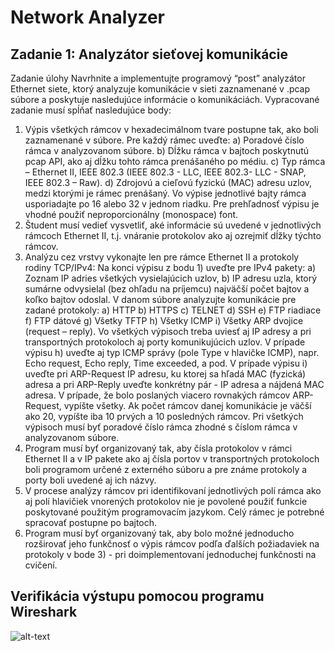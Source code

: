 # Network Analyzer
## Zadanie 1: Analyzátor sieťovej komunikácie
Zadanie úlohy
Navrhnite a implementujte programový “post” analyzátor Ethernet siete, ktorý analyzuje komunikácie v sieti zaznamenané v .pcap súbore a poskytuje nasledujúce informácie o komunikáciách. Vypracované zadanie musí spĺňať nasledujúce body:
1) Výpis všetkých rámcov v hexadecimálnom tvare postupne tak, ako boli zaznamenané v súbore.
Pre každý rámec uveďte:
a) Poradové číslo rámca v analyzovanom súbore.
b) Dĺžku rámca v bajtoch poskytnutú pcap API, ako aj dĺžku tohto rámca prenášaného po médiu.
c) Typ rámca – Ethernet II, IEEE 802.3 (IEEE 802.3 - LLC, IEEE 802.3- LLC - SNAP, IEEE 802.3 – Raw).
d) Zdrojovú a cieľovú fyzickú (MAC) adresu uzlov, medzi ktorými je rámec prenášaný.
Vo výpise jednotlivé bajty rámca usporiadajte po 16 alebo 32 v jednom riadku. Pre prehľadnosť výpisu je vhodné použiť neproporcionálny (monospace) font.
2) Študent musí vedieť vysvetliť, aké informácie sú uvedené v jednotlivých rámcoch Ethernet II, t.j. vnáranie protokolov ako aj ozrejmiť dĺžky týchto rámcov.
3) Analýzu cez vrstvy vykonajte len pre rámce Ethernet II a protokoly rodiny TCP/IPv4:
Na konci výpisu z bodu 1) uveďte pre IPv4 pakety:
a) Zoznam IP adries všetkých vysielajúcich uzlov,
b) IP adresu uzla, ktorý sumárne odvysielal (bez ohľadu na príjemcu) najväčší počet bajtov a koľko bajtov odoslal.
V danom súbore analyzujte komunikácie pre zadané protokoly:
a) HTTP
b) HTTPS
c) TELNET
d) SSH
e) FTP riadiace
f) FTP dátové
g) Všetky TFTP
h) Všetky ICMP
i) Všetky ARP dvojice (request – reply).
Vo všetkých výpisoch treba uviesť aj IP adresy a pri transportných protokoloch aj porty komunikujúcich uzlov.
V prípade výpisu h) uveďte aj typ ICMP správy (pole Type v hlavičke ICMP), napr. Echo request, Echo reply, Time exceeded, a pod.
V prípade výpisu i) uveďte pri ARP-Request IP adresu, ku ktorej sa hľadá MAC (fyzická) adresa a pri ARP-Reply uveďte konkrétny pár - IP adresa a nájdená MAC adresa. V prípade, že bolo poslaných viacero rovnakých rámcov ARP-Request, vypíšte všetky.
Ak počet rámcov danej komunikácie je väčší ako 20, vypíšte iba 10 prvých a 10 posledných rámcov. Pri všetkých výpisoch musí byť poradové číslo rámca zhodné s číslom rámca v analyzovanom súbore.
4) Program musí byť organizovaný tak, aby čísla protokolov v rámci Ethernet II a v IP pakete ako aj čísla portov v transportných protokoloch boli programom určené z externého súboru a pre známe protokoly a porty boli uvedené aj ich názvy.
5) V procese analýzy rámcov pri identifikovaní jednotlivých polí rámca ako aj polí hlavičiek vnorených protokolov nie je povolené použiť funkcie poskytované použitým programovacím jazykom. Celý rámec je potrebné spracovať postupne po bajtoch.
6) Program musí byť organizovaný tak, aby bolo možné jednoducho rozširovať jeho funkčnosť o výpis rámcov podľa ďalších požiadaviek na protokoly v bode 3) - pri doimplementovaní jednoduchej funkčnosti na cvičení.

## Verifikácia výstupu pomocou programu Wireshark
![alt-text](https://upload.wikimedia.org/wikipedia/commons/thumb/d/df/Wireshark_icon.svg/1024px-Wireshark_icon.svg.png)

